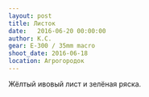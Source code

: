 ```yaml
---
layout: post
title: Листок
date:   2016-06-20 00:00:00
author: К.С.
gear: E-300 / 35mm macro
shoot_date: 2016-06-18
location: Агрогородок
---
```


Жёлтый ивовый лист и зелёная ряска.
